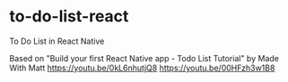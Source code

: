 # to-do-list-react

To Do List in React Native

Based on "Build your first React Native app - Todo List Tutorial" by Made With Matt
https://youtu.be/0kL6nhutjQ8
https://youtu.be/00HFzh3w1B8
